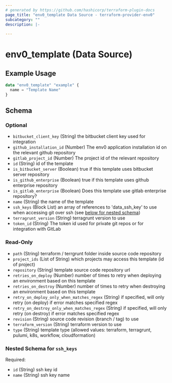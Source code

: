 ```yaml
---
# generated by https://github.com/hashicorp/terraform-plugin-docs
page_title: "env0_template Data Source - terraform-provider-env0"
subcategory: ""
description: |-
  
---
```


# env0_template (Data Source)



## Example Usage

```terraform
data "env0_template" "example" {
  name = "Template Name"
}
```

<!-- schema generated by tfplugindocs -->
## Schema

### Optional

- `bitbucket_client_key` (String) the bitbucket client key used for integration
- `github_installation_id` (Number) The env0 application installation id on the relevant github repository
- `gitlab_project_id` (Number) The project id of the relevant repository
- `id` (String) id of the template
- `is_bitbucket_server` (Boolean) true if this template uses bitbucket server repository
- `is_github_enterprise` (Boolean) true if this template uses github enterprise repository
- `is_gitlab_enterprise` (Boolean) Does this template use gitlab enterprise repository?
- `name` (String) the name of the template
- `ssh_keys` (Block List) an array of references to 'data_ssh_key' to use when accessing git over ssh (see [below for nested schema](#nestedblock--ssh_keys))
- `terragrunt_version` (String) terragrunt version to use
- `token_id` (String) The token id used for private git repos or for integration with GitLab

### Read-Only

- `path` (String) terraform / terrgrunt folder inside source code repository
- `project_ids` (List of String) which projects may access this template (id of project)
- `repository` (String) template source code repository url
- `retries_on_deploy` (Number) number of times to retry when deploying an environment based on this template
- `retries_on_destroy` (Number) number of times to retry when destroying an environment based on this template
- `retry_on_deploy_only_when_matches_regex` (String) if specified, will only retry (on deploy) if error matches specified regex
- `retry_on_destroy_only_when_matches_regex` (String) if specified, will only retry (on destroy) if error matches specified regex
- `revision` (String) source code revision (branch / tag) to use
- `terraform_version` (String) terraform version to use
- `type` (String) template type (allowed values: terraform, terragrunt, pulumi, k8s, workflow, cloudformation)

<a id="nestedblock--ssh_keys"></a>
### Nested Schema for `ssh_keys`

Required:

- `id` (String) ssh key id
- `name` (String) ssh key name


